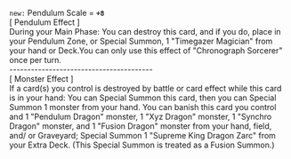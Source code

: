 `new:` Pendulum Scale = **`+8`**  
[ Pendulum Effect ]  
During your Main Phase: You can destroy this card, and if you do, place in your Pendulum Zone, or Special Summon, 1 "Timegazer Magician" from your hand or Deck.You can only use this effect of "Chronograph Sorcerer" once per turn.  
\-\-\-\-\-\-\-\-\-\-\-\-\-\-\-\-\-\-\-\-\-\-\-\-\-\-\-\-\-\-\-\-\-\-\-\-\-\-\-\-  
[ Monster Effect ]  
If a card(s) you control is destroyed by battle or card effect while this card is in your hand: You can Special Summon this card, then you can Special Summon 1 monster from your hand. You can banish this card you control and 1 "Pendulum Dragon" monster, 1 "Xyz Dragon" monster, 1 "Synchro Dragon" monster, and 1 "Fusion Dragon" monster from your hand, field, and/ or Graveyard; Special Summon 1 "Supreme King Dragon Zarc" from your Extra Deck. (This Special Summon is treated as a Fusion Summon.)
